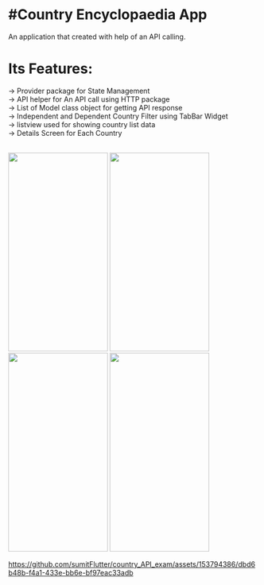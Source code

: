 <h1> #Country Encyclopaedia App </h1>


An application that created with help of an API calling.

<h1> Its Features:</h1>
     -> Provider package for State Management<br>
     -> API helper for An API call using HTTP package<br>
     -> List of Model class object for getting API response<br>
     -> Independent and Dependent Country Filter using TabBar Widget<br>
     -> listview used for showing country list data<br>
     -> Details Screen for Each Country<br><br>
<p>

<img src="https://github.com/sumitFlutter/country_API_exam/assets/153794386/48e75ee1-1c92-4678-a447-a31bca8f60ec"   height="400px"     width="200px"/>
<img src="https://github.com/sumitFlutter/country_API_exam/assets/153794386/9321864a-ccd4-4318-9707-d7c327f69a2e"   height="400px"     width="200px"/>
<img src="https://github.com/sumitFlutter/country_API_exam/assets/153794386/990493b3-4fb0-46a4-b4af-03623bba997c"   height="400px"     width="200px"/>
<img src="https://github.com/sumitFlutter/country_API_exam/assets/153794386/f0bce8e0-d9b7-4b9d-971f-46538b7e5801"   height="400px"     width="200px"/>

https://github.com/sumitFlutter/country_API_exam/assets/153794386/dbd6b48b-f4a1-433e-bb6e-bf97eac33adb


</p>

